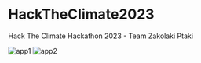 # HackTheClimate2023
Hack The Climate Hackathon 2023 - Team Zakolaki Ptaki

![app1](https://github.com/Macieksep/HackTheClimate2023/assets/61185525/18a3ed1b-52c7-4763-96fa-e9a600b85fc9)
![app2](https://github.com/Macieksep/HackTheClimate2023/assets/61185525/e576d97c-f50c-4030-b024-7d0961d89e26)
